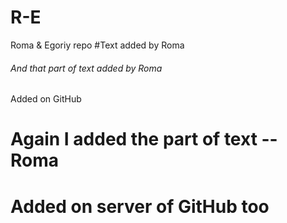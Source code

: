 # R-E
Roma & Egoriy repo
#Text added by Roma
###### And that part of text added by Roma
Added on GitHub
# Again I added the part of text -- Roma
# Added on server of GitHub too
